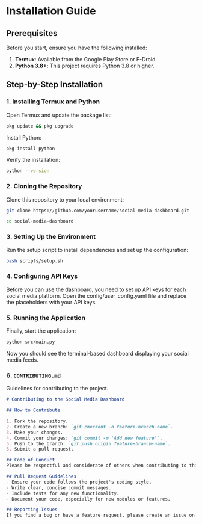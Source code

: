 # Installation Guide

## Prerequisites
Before you start, ensure you have the following installed:

1. **Termux**: Available from the Google Play Store or F-Droid.
2. **Python 3.8+**: This project requires Python 3.8 or higher.

## Step-by-Step Installation

### 1. Installing Termux and Python
Open Termux and update the package list:
  ```bash
  pkg update && pkg upgrade
  ```
Install Python:
  ```bash
  pkg install python
  ```
Verify the installation:
  ```bash
  python --version
  ```
### 2. Cloning the Repository
Clone this repository to your local environment:
  ```bash
  git clone https://github.com/yourusername/social-media-dashboard.git
  ```
  ```bash
  cd social-media-dashboard
  ```
### 3. Setting Up the Environment
Run the setup script to install dependencies and set up the configuration:
  ```bash
  bash scripts/setup.sh
  ```
### 4. Configuring API Keys
Before you can use the dashboard, you need to set up API keys for each social media platform. Open the config/user_config.yaml file and replace the placeholders with your API keys.

### 5. Running the Application
Finally, start the application:
  ```bash
  python src/main.py
  ```
Now you should see the terminal-based dashboard displaying your social media feeds.

### **6. `CONTRIBUTING.md`**
Guidelines for contributing to the project.

```markdown
# Contributing to the Social Media Dashboard

## How to Contribute

1. Fork the repository.
2. Create a new branch: `git checkout -b feature-branch-name`.
3. Make your changes.
4. Commit your changes: `git commit -m 'Add new feature'`.
5. Push to the branch: `git push origin feature-branch-name`.
6. Submit a pull request.

## Code of Conduct
Please be respectful and considerate of others when contributing to this project. We expect all contributors to adhere to the [Code of Conduct](CODE_OF_CONDUCT.md).

## Pull Request Guidelines
- Ensure your code follows the project's coding style.
- Write clear, concise commit messages.
- Include tests for any new functionality.
- Document your code, especially for new modules or features.

## Reporting Issues
If you find a bug or have a feature request, please create an issue on the GitHub repository.
